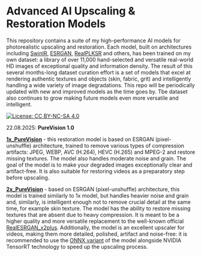 # Advanced AI Upscaling & Restoration Models
This repository contains a suite of my high-performance AI models for photorealistic upscaling and restoration. Each model, built on architectures including [SwinIR](https://github.com/JingyunLiang/SwinIR), [ESRGAN](https://github.com/xinntao/Real-ESRGAN), [RealPLKSR](https://github.com/dslisleedh/PLKSR) and others, has been trained on my own dataset: a library of over 11,000 hand-selected and versatile real-world HD images of exceptional quality and information density. The result of this several months-long dataset curation effort is a set of models that excel at rendering authentic textures and objects (skin, fabric, grit) and intelligently handling a wide variety of image degradations. This repo will be periodically updated with new and improved models as the time goes by. Tbe dataset also continues to grow making future models even more versatile and intelligent.

[![License: CC BY-NC-SA 4.0](https://img.shields.io/badge/License-CC%20BY--NC--SA%204.0-lightgrey.svg)](https://creativecommons.org/licenses/by-nc-sa/4.0/)

22.08.2025: **PureVision 1.0**

[**1x_PureVision**](https://github.com/daredevilstudio/AI-upscaling-models/releases/download/PureVision/1x_PureVision.pth) - this restoration model is based on ESRGAN (pixel-unshuffle) architecture, trained to remove various types of compression artifacts: JPEG, WEBP, AVC (H.264), HEVC (H.265) and MPEG-2 and restore missing textures. The model also handles moderate noise and grain. The goal of the model is to make your degraded images exceptionally clear and artifact-free. It is also suitable for restoring videos as a preparatory step before upscaling. 

[**2x_PureVision**](https://github.com/daredevilstudio/AI-upscaling-models/releases/download/PureVision/2x_PureVision.pth) - based on ESRGAN (pixel-unshuffle) architecture, this model is trained similarly to 1x model, but handles heavier noise and grain and, similarly, is intelligent enough not to remove crucial detail at the same time, for example skin texture. The model has the ability to restore missing textures that are absent due to heavy compression. It is meant to be a higher quality and more versatile replacement to the well-known official [RealESRGAN_x2plus](https://github.com/xinntao/Real-ESRGAN/releases/tag/v0.2.1). Additionally, the model is an excellent upscaler for videos, making them more detailed, polished, artifact and noise-free: it is recommended to use the [ONNX variant](https://github.com/daredevilstudio/AI-upscaling-models/releases/download/PureVision/2x_PureVision.onnx) of the model alongside NVIDIA TensorRT technology to speed up the upscaling process.
